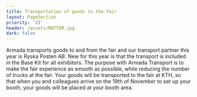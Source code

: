 ```yaml
---
title: Transportation of goods to the fair
layout: PageSection
priority: '22'
header: /assets/MATTOR.jpg
dark: false
---
```

Armada transports goods to and from the fair and our transport partner this year is Ryska Posten AB. New for this year is that the transport is included in the Base Kit for all exhibitors. The purpose with Armada Transport is to make the fair experience as smooth as possible, while reducing the number of trucks at the fair. Your goods will be transported to the fair at KTH, so that when you and colleagues arrive on the 19th of November to set up your booth, your goods will be placed at your booth area.
